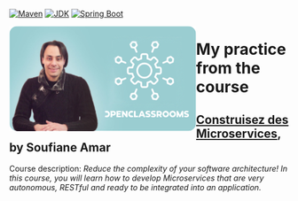<!-- PROJECT SHIELDS -->
[![Maven][maven-shield]][maven-url]
[![JDK][jdk-shield]][jdk-url]
[![Spring Boot][springboot-shield]][springboot-url]

<img src="src/main/resources/static/images/miniature.png" align="left">

# My practice from the course
## [**Construisez des Microservices**](https://openclassrooms.com/fr/courses/4668056-construisez-des-microservices), by Soufiane Amar
Course description: *Reduce the complexity of your software architecture! In this course, you will learn how to develop Microservices that are very autonomous, RESTful and ready to be integrated into an application.*


<!-- MARKDOWN LINKS & IMAGES -->
[maven-shield]: https://img.shields.io/badge/Maven_Project-purple?style=for-the-badge

[maven-url]: https://maven.apache.org/guides/

[jdk-shield]: https://img.shields.io/badge/Java_Development_Kit-11.0.11-red?style=for-the-badge

[jdk-url]: https://docs.oracle.com/en/java/javase/11/

[springboot-shield]: https://img.shields.io/badge/Spring_Boot-2.4.5-green?style=for-the-badge

[springboot-url]: https://docs.spring.io/spring-boot/docs/2.5.0-SNAPSHOT/reference/htmlsingle/

[product-screenshot]: src/main/resources/static/images/miniature.png